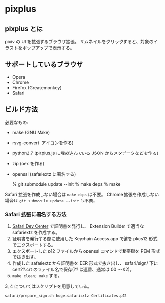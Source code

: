 pixplus
=======

## pixplus とは

pixiv の UI を拡張するブラウザ拡張。
サムネイルをクリックすると、対象のイラストをポップアップで表示する。

## サポートしているブラウザ

* Opera
* Chrome
* Firefox (Greasemonkey)
* Safari

## ビルド方法

必要なもの:

* make (GNU Make)
* rsvg-convert (アイコンを作る)
* python2.7 (pixplus.js に埋め込んでいる JSON からメタデータなどを作る)
* zip (oex を作る)
* openssl (safariextz に署名する)

    % git submodule update --init
    % make deps
    % make

Safari 拡張を作成しない場合は `make deps` は不要。
Chrome 拡張を作成しない場合は `git submodule update --init` も不要。

### Safari 拡張に署名する方法

1.  [Safari Dev Center](https://developer.apple.com/devcenter/safari/)
    で証明書を発行し、 Extension Builder で適当な safariextz を作成する。
2.  証明書を発行する際に使用した Keychain Access.app
    で鍵を pkcs12 形式でエクスポートする。
3.  エクスポートした p12 ファイルから openssl コマンドで秘密鍵を
    PEM 形式で抜き出す。
4.  作成した safariextz から証明書を DER 形式で抜き出し、 safari/sign/
    下に cert??.crt のファイル名で保存(?? は連番、通常は 00 〜 02)。
5.  `make clean; make` する。

3, 4 についてはスクリプトを用意している。

    safari/prepare_sign.sh hoge.safariextz Certificates.p12
